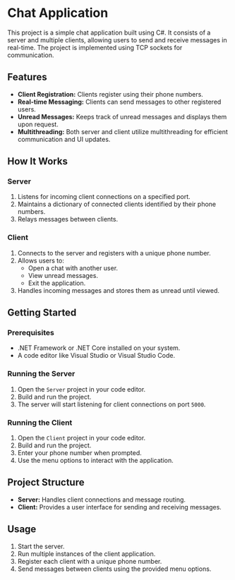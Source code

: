 # Chat Application

This project is a simple chat application built using C#. It consists of a server and multiple clients, allowing users to send and receive messages in real-time. The project is implemented using TCP sockets for communication.

## Features
- **Client Registration:** Clients register using their phone numbers.
- **Real-time Messaging:** Clients can send messages to other registered users.
- **Unread Messages:** Keeps track of unread messages and displays them upon request.
- **Multithreading:** Both server and client utilize multithreading for efficient communication and UI updates.

## How It Works
### Server
1. Listens for incoming client connections on a specified port.
2. Maintains a dictionary of connected clients identified by their phone numbers.
3. Relays messages between clients.

### Client
1. Connects to the server and registers with a unique phone number.
2. Allows users to:
   - Open a chat with another user.
   - View unread messages.
   - Exit the application.
3. Handles incoming messages and stores them as unread until viewed.

## Getting Started
### Prerequisites
- .NET Framework or .NET Core installed on your system.
- A code editor like Visual Studio or Visual Studio Code.

### Running the Server
1. Open the `Server` project in your code editor.
2. Build and run the project.
3. The server will start listening for client connections on port `5000`.

### Running the Client
1. Open the `Client` project in your code editor.
2. Build and run the project.
3. Enter your phone number when prompted.
4. Use the menu options to interact with the application.

## Project Structure
- **Server:** Handles client connections and message routing.
- **Client:** Provides a user interface for sending and receiving messages.

## Usage
1. Start the server.
2. Run multiple instances of the client application.
3. Register each client with a unique phone number.
4. Send messages between clients using the provided menu options.
